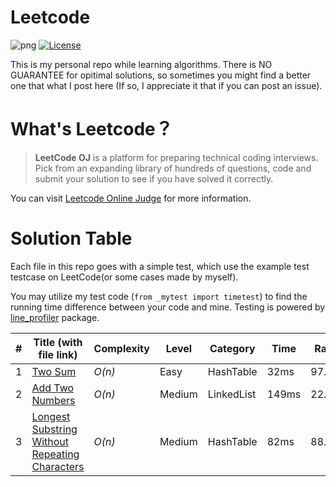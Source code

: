 # Leetcode

![png](https://img.shields.io/badge/language-Python%203-brightgreen.svg)
[![License](https://img.shields.io/badge/license-MIT-blue.svg)](LICENSE)

This is my personal repo while learning algorithms. There is NO GUARANTEE for opitimal solutions, so sometimes you might find a better one that what I post here (If so, I appreciate it that if you can post an issue).

# What's Leetcode？

> **LeetCode OJ** is a platform for preparing technical coding interviews. Pick from an expanding library of hundreds of questions, code and submit your solution to see if you have solved it correctly.

You can visit [Leetcode Online Judge](https://leetcode.com/) for more information.

# Solution Table

Each file in this repo goes with a simple test, which use the example test testcase on LeetCode(or some cases made by myself). 

You may utilize my test code (`from _mytest import timetest`) to find the running time difference between your code and mine. Testing is powered by [line_profiler](https://pypi.python.org/pypi/line_profiler/) package.

| # | Title (with file link) | Complexity | Level | Category | Time | Rank |
| --- | --- | --- | --- | --- | --- | --- |
| 1 | [Two Sum](0001.py) | *O(n)* | Easy | HashTable | 32ms | 97.3\% |
| 2 | [Add Two Numbers](0002.py) | *O(n)* | Medium | LinkedList | 149ms | 22.4\% |
| 3 | [Longest Substring Without Repeating Characters](0003.py) | *O(n)* | Medium | HashTable | 82ms | 88.5\% |
